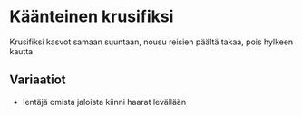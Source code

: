 # Käänteinen krusifiksi

Krusifiksi kasvot samaan suuntaan, nousu reisien päältä takaa, pois hylkeen kautta

## Variaatiot

- lentäjä omista jaloista kiinni haarat levällään
